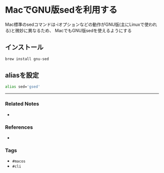 # MacでGNU版sedを利用する
Mac標準のsedコマンドは-iオプションなどの動作がGNU版(主にLinuxで使われる)と微妙に異なるため、
MacでもGNU版sedを使えるようにする

## インストール
```sh
brew install gnu-sed
```

## aliasを設定
```sh
alias sed='gsed'
```

---
### Related Notes
- 

### References
- 

### Tags
- `#macos` 
- `#cli` 